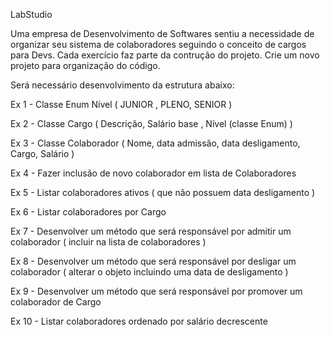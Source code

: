 LabStudio

Uma empresa de Desenvolvimento de Softwares sentiu a necessidade de organizar seu sistema de colaboradores 
seguindo o conceito de cargos para Devs. Cada exercício faz parte da contrução do projeto. Crie um novo projeto para 
organização do código.

Será necessário desenvolvimento da estrutura  abaixo:

Ex 1 - Classe Enum Nível ( JUNIOR , PLENO, SENIOR )

Ex 2 - Classe Cargo ( Descrição, Salário base , Nível (classe Enum)  )

Ex 3 - Classe Colaborador ( Nome, data admissão, data desligamento, Cargo, Salário )

Ex 4 - Fazer inclusão de novo colaborador em lista de Colaboradores

Ex 5 - Listar colaboradores ativos ( que não possuem data desligamento )

Ex 6 - Listar colaboradores por Cargo

Ex 7 - Desenvolver um método que será responsável por admitir um colaborador ( incluir na lista de colaboradores )

Ex 8 - Desenvolver um método que será responsável por desligar um colaborador ( alterar o objeto incluindo uma data 
de desligamento )

Ex 9 - Desenvolver um método que será responsável por promover um colaborador de Cargo

Ex 10 - Listar colaboradores ordenado por salário decrescente